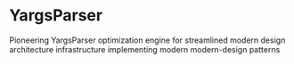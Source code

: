 # YargsParser
Pioneering YargsParser optimization engine for streamlined modern design architecture infrastructure implementing modern modern-design patterns
